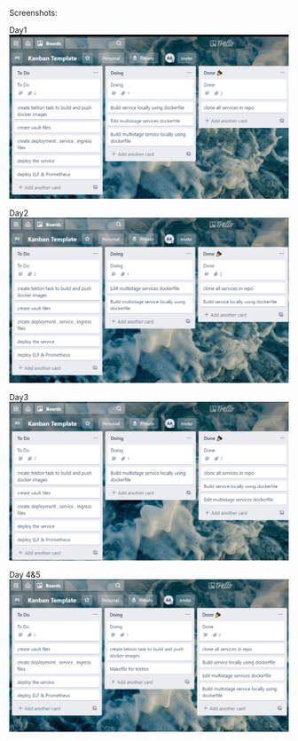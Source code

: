 Screenshots:

Day1
![](day1.png)

Day2
![](Day2.png)

Day3
![](day3.png)


Day 4&5
![](day4&5.png)






